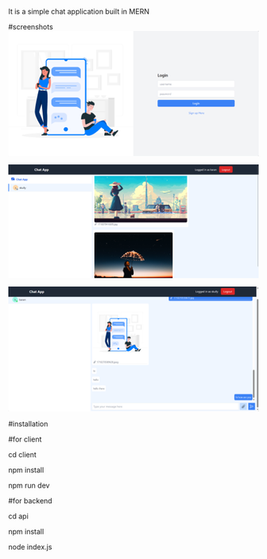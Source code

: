 It is a simple chat application built in MERN

#screenshots
![Alt text](https://github.com/karan00034/Chat-app/blob/main/Screenshot%202024-03-13%20005216.png)


![Alt text](https://github.com/karan00034/Chat-app/blob/main/Screenshot%202024-03-15%20011210.png)


![Alt text](https://github.com/karan00034/Chat-app/blob/main/Screenshot%202024-03-15%20025059.png)

#installation

#for client 


cd client 


npm install  


npm run dev 

#for backend 


cd api 


npm install 


node index.js
